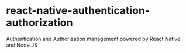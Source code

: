 # react-native-authentication-authorization
Authentication and Authorization management powered by React Native and Node.JS
